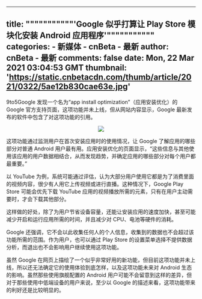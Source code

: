 
---
title: """""""""""'Google 似乎打算让 Play Store 模块化安装 Android 应用程序'"""""""""""
categories: 
    - 新媒体
    - cnBeta - 最新
author: cnBeta - 最新
comments: false
date: Mon, 22 Mar 2021 03:04:53 GMT
thumbnail: 'https://static.cnbetacdn.com/thumb/article/2021/0322/5ae12b830cae63e.jpg'
---

<div>   
9to5Google 发现一个名为“app install optimization”（应用安装优化）的 Google 官方支持页面，这项功能并未上线，但从网站内容显示，Google 最新发布的软件中包含了对这项功能的引用。<br>
 <p style="text-align:center"><a target="_blank" href="https://static.cnbetacdn.com/article/2021/0322/5ae12b830cae63e.jpg"><img data-original="https://static.cnbetacdn.com/article/2021/0322/5ae12b830cae63e.jpg" src="https://static.cnbetacdn.com/thumb/article/2021/0322/5ae12b830cae63e.jpg" referrerpolicy="no-referrer"></a></p><p style="text-align: left;">这项功能通过监测用户在首次安装应用时的使用情况，让 Google 了解应用的哪些部分对普通 Android 用户最有用。应用安装优化的页面显示，“这些信息与其他使用该应用的用户数据相结合，从而发现趋势，并确定应用的哪些部分对每个用户都最重要。”</p><p style="text-align: left;">以 YouTube 为例，系统可能通过评估，认为大部分用户使用它都是为了消费里面的视频内容，很少有人用它上传视频或进行直播。这种情况下，Google Play Store 可能会优先下载 YouTube 应用的视频播放所需的元素，只有在用户主动需要时，才会下载其他部分。</p><p style="text-align: left;">这样做的好处，除了为用户节省设备容量，还能让安装应用的速度加快，甚至可能减少开启和运行应用所需的时间，并且减少对 CPU、电池等硬件的消耗。</p><p style="text-align: left;">Google 还强调，它不会以此收集任何人的个人信息，收集到的数据也不会超过该功能所需的范围。作为用户，也可以通过 Play Store 的设置菜单选择不提供数据分析，而退出也不会影响用户继续使用这项功能。</p><p style="text-align: left;">虽然 Google 在网页上描绘了一个似乎非常好用的新功能，但目前这项功能并未上线，所以还无法确定它的使用体验到底怎样，以及这项功能未来对 Android 生态的影响。虽然那些使用旗舰配置的 Android 用户可能不会留意到这样的差异，但对于那些使用中低端设备的用户来说，至少以 Google 的描述来看，这项功能带来的利好还是比较明显的。</p>   
</div>
            